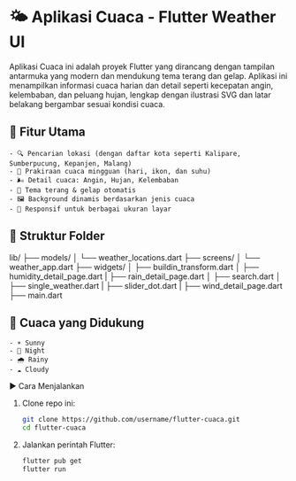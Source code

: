 # 🌤️ Aplikasi Cuaca - Flutter Weather UI

Aplikasi Cuaca ini adalah proyek Flutter yang dirancang dengan tampilan antarmuka yang modern dan mendukung tema terang dan gelap. Aplikasi ini menampilkan informasi cuaca harian dan detail seperti kecepatan angin, kelembaban, dan peluang hujan, lengkap dengan ilustrasi SVG dan latar belakang bergambar sesuai kondisi cuaca.

## 🧩 Fitur Utama

    - 🔍 Pencarian lokasi (dengan daftar kota seperti Kalipare, Sumberpucung, Kepanjen, Malang)
    - 📆 Prakiraan cuaca mingguan (hari, ikon, dan suhu)
    - 🌬️ Detail cuaca: Angin, Hujan, Kelembaban
    - 🎨 Tema terang & gelap otomatis
    - 🖼️ Background dinamis berdasarkan jenis cuaca
    - 📱 Responsif untuk berbagai ukuran layar

## 📂 Struktur Folder
lib/
├── models/
│ └── weather_locations.dart
├── screens/
│ └── weather_app.dart
├── widgets/
│ ├── buildin_transform.dart
│ ├── humidity_detail_page.dart
| ├── rain_detail_page.dart
│ ├── search.dart
│ ├── single_weather.dart
| ├── slider_dot.dart
| ├── wind_detail_page.dart
├── main.dart

## 🌈 Cuaca yang Didukung

    - ☀️ Sunny
    - 🌙 Night
    - 🌧️ Rainy
    - ☁️ Cloudy

▶️ Cara Menjalankan

1. Clone repo ini:
   ```bash
   git clone https://github.com/username/flutter-cuaca.git
   cd flutter-cuaca

2. Jalankan perintah Flutter:
   ```bash
   flutter pub get
   flutter run

   
